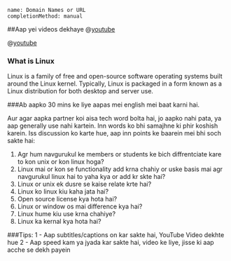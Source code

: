 ```ngMeta
name: Domain Names or URL
completionMethod: manual
```
##Aap yei videos dekhaye
@[youtube](xRX6ZI_P-LA&vl=en)

@[youtube](IslerGR3Ptc)

### What is Linux
Linux is a family of free and open-source software operating systems built around the Linux kernel. Typically, Linux is packaged in a form known as a Linux distribution for both desktop and server use.

###Ab aapko 30 mins ke liye aapas mei english mei baat karni hai.

Aur agar aapka partner koi aisa tech word bolta hai, jo aapko nahi pata, ya aap generally use nahi kartein. Inn words ko bhi samajhne ki phir koshish karein.
Iss discussion ko karte hue, aap inn points ke baarein mei bhi soch sakte hai:
1. Agr hum navgurukul ke members or students ke bich diffrentciate kare to kon unix or kon linux hoga?
2. Linux mai or kon se functionality add krna chahiy or uske basis mai agr navgurukul linux hai to yaha kya or add kr skte hai?
3. Linux or unix ek dusre se kaise relate krte hai?
4. Linux ko linux kiu kaha jata hai?
5. Open source license kya hota hai?
6. Linux or window os mai difference kya hai?
7. Linux  hume kiu use krna chahiye?
8. Linux ka kernal kya hota hai?

###Tips:
1 - Aap subtitles/captions on kar sakte hai, YouTube Video dekhte hue
2 - Aap speed kam ya jyada kar sakte hai, video ke liye, jisse ki aap acche se dekh payein
